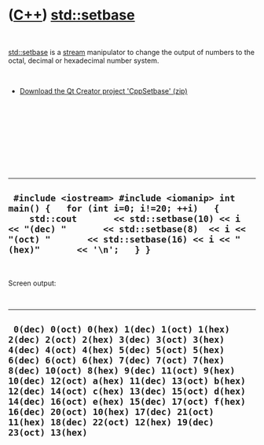 
 

 

 

 

 

([C++](Cpp.md)) [std::setbase](CppSetbase.md)
===============================================

 

[std::setbase](CppSetbase.md) is a [stream](CppStream.md) manipulator
to change the output of numbers to the octal, decimal or hexadecimal
number system.

 

-   [Download the Qt Creator project 'CppSetbase' (zip)](CppSetbase.zip)

 

 

 

 

 

  -----------------------------------------------------------------------------------------------------------------------------------------------------------------------------------------------------------------------------------------------------------
  ` #include <iostream> #include <iomanip> int main() {   for (int i=0; i!=20; ++i)   {     std::cout       << std::setbase(10) << i << "(dec) "       << std::setbase(8)  << i << "(oct) "       << std::setbase(16) << i << "(hex)"       << '\n';   } }`
  -----------------------------------------------------------------------------------------------------------------------------------------------------------------------------------------------------------------------------------------------------------

 

Screen output:

 

  ------------------------------------------------------------------------------------------------------------------------------------------------------------------------------------------------------------------------------------------------------------------------------------------------------------------------------------------------------------------------------------------------------------------------------------------------------------------
  ` 0(dec) 0(oct) 0(hex) 1(dec) 1(oct) 1(hex) 2(dec) 2(oct) 2(hex) 3(dec) 3(oct) 3(hex) 4(dec) 4(oct) 4(hex) 5(dec) 5(oct) 5(hex) 6(dec) 6(oct) 6(hex) 7(dec) 7(oct) 7(hex) 8(dec) 10(oct) 8(hex) 9(dec) 11(oct) 9(hex) 10(dec) 12(oct) a(hex) 11(dec) 13(oct) b(hex) 12(dec) 14(oct) c(hex) 13(dec) 15(oct) d(hex) 14(dec) 16(oct) e(hex) 15(dec) 17(oct) f(hex) 16(dec) 20(oct) 10(hex) 17(dec) 21(oct) 11(hex) 18(dec) 22(oct) 12(hex) 19(dec) 23(oct) 13(hex)`
  ------------------------------------------------------------------------------------------------------------------------------------------------------------------------------------------------------------------------------------------------------------------------------------------------------------------------------------------------------------------------------------------------------------------------------------------------------------------

 

 

 

 

 

 

